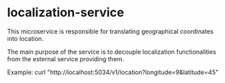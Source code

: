# localization-service

This microservice is responsible for translating geographical coordinates into location.

The main purpose of the service is to decouple localization functionalities from the esternal service providing them.

Example: curl "http://localhost:5034/v1/location?longitude=9&latitude=45"